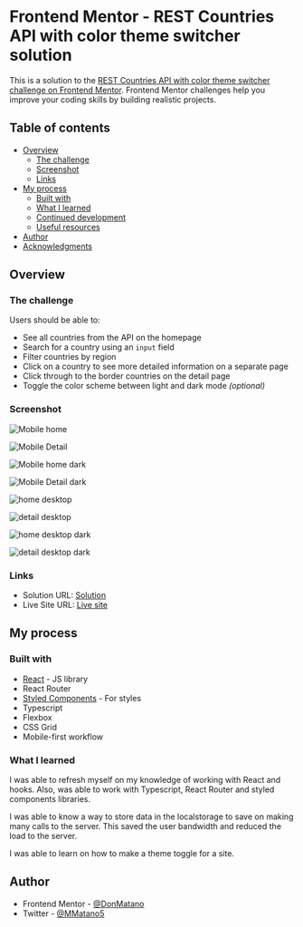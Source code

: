 # Frontend Mentor - REST Countries API with color theme switcher solution

This is a solution to the [REST Countries API with color theme switcher challenge on Frontend Mentor](https://www.frontendmentor.io/challenges/rest-countries-api-with-color-theme-switcher-5cacc469fec04111f7b848ca). Frontend Mentor challenges help you improve your coding skills by building realistic projects. 

## Table of contents

- [Overview](#overview)
  - [The challenge](#the-challenge)
  - [Screenshot](#screenshot)
  - [Links](#links)
- [My process](#my-process)
  - [Built with](#built-with)
  - [What I learned](#what-i-learned)
  - [Continued development](#continued-development)
  - [Useful resources](#useful-resources)
- [Author](#author)
- [Acknowledgments](#acknowledgments)

## Overview

### The challenge

Users should be able to:

- See all countries from the API on the homepage
- Search for a country using an `input` field
- Filter countries by region
- Click on a country to see more detailed information on a separate page
- Click through to the border countries on the detail page
- Toggle the color scheme between light and dark mode *(optional)*

### Screenshot

![Mobile home](./screenshots/mobile-home.png)

![Mobile Detail](./screenshots/mobile-detail.png)

![Mobile home dark](./screenshots/mobile-home-dark.png)

![Mobile Detail dark](./screenshots/mobile-detail-dark.png)

![home desktop](./screenshots/desktop-home.png)

![detail desktop](./screenshots/desktop-detail.png)

![home desktop dark](./screenshots/desktop-home-dark.png)

![detail desktop dark](./screenshots/desktop-detail-dark.png)

### Links

- Solution URL: [Solution](https://www.frontendmentor.io/solutions/country-rest-api-with-react-styled-components-router-and-typescript-HJdfee3Uq)
- Live Site URL: [Live site](https://mata-where-in-the-world.vercel.app/)

## My process

### Built with

- [React](https://reactjs.org/) - JS library
- React Router
- [Styled Components](https://styled-components.com/) - For styles
- Typescript
- Flexbox
- CSS Grid
- Mobile-first workflow

### What I learned

I was able to refresh myself on my knowledge of working with React and hooks.
Also, was able to work with Typescript, React Router and styled components libraries.


I was able to know a way to store data in the localstorage to save on making many calls to the 
server. This saved the user bandwidth and reduced the load to the server.

I was able to learn on how to make a theme toggle for a site.

## Author

- Frontend Mentor - [@DonMatano](https://www.frontendmentor.io/profile/DonMatano)
- Twitter - [@MMatano5](https://www.twitter.com/mmatano5)
